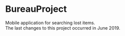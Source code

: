 # BureauProject
Mobile application for searching lost items.
<br>
The last changes to this project occurred in June 2019.
